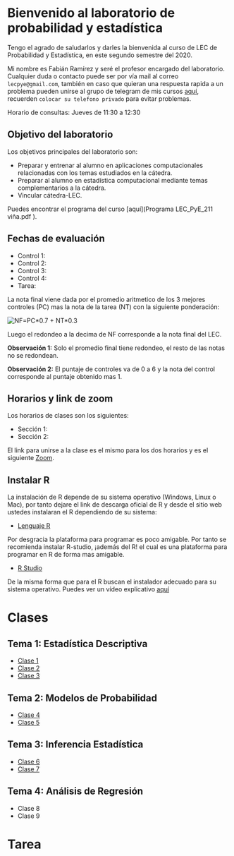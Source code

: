# Bienvenido al laboratorio de probabilidad y estadística

Tengo el agrado de saludarlos y darles la bienvenida al curso de LEC de Probabilidad y Estadística, en este segundo semestre del 2020. 

Mi nombre es Fabián Ramírez y seré el profesor encargado del laboratorio. Cualquier duda o contacto puede ser por vía mail al correo `lecpye@gmail.com`, también en caso que quieran una respuesta rapida a un problema pueden unirse al grupo de telegram de mis cursos [aquí](https://t.me/joinchat/ObaYLhsOqO1xnWNu_znthw), recuerden `colocar su telefono privado` para evitar problemas.

Horario de consultas: Jueves de 11:30 a 12:30

## Objetivo del laboratorio

Los objetivos principales del laboratorio son:
* Preparar y entrenar al alumno en aplicaciones computacionales relacionadas con los temas estudiados en la cátedra.
* Preparar al alumno en estadística computacional mediante temas complementarios a la cátedra.
* Vincular cátedra-LEC.

Puedes encontrar el programa del curso [aquí](Programa LEC_PyE_211 viña.pdf ).

## Fechas de evaluación

* Control 1:
* Control 2:
* Control 3:
* Control 4:
* Tarea:

La nota final viene dada por el promedio aritmetico de los 3 mejores controles (PC) mas la nota de la tarea (NT) con la siguiente ponderación:

<img src="https://latex.codecogs.com/gif.latex?NF=PC*0.7&space;&plus;&space;NT*0.3" title="NF=PC*0.7 + NT*0.3" align='center' />

Luego el redondeo a la decima de NF corresponde a la nota final del LEC.

**Observación 1:** Solo el promedio final tiene redondeo, el resto de las notas no se redondean.

**Observación 2:** El puntaje de controles va de 0 a 6 y la nota del control corresponde al puntaje obtenido mas 1. 

## Horarios y link de zoom
Los horarios de clases son los siguientes:
* Sección 1:
* Sección 2:

El link para unirse a la clase es el mismo para los dos horarios y es el siguiente [Zoom](https://reuna.zoom.us/my/fabimath?pwd=ME1UUHJLY2p0ZlZraW0xaENUaXcrUT09).

## Instalar R

La instalación de R depende de su sistema operativo (Windows, Linux o Mac), por tanto dejare el link de descarga oficial de R y desde el sitio web ustedes instalaran el R dependiendo de su sistema:

* [Lenguaje R](https://cran.dcc.uchile.cl/)

Por desgracia la plataforma para programar es poco amigable. Por tanto se recomienda instalar R-studio, ¡además del R! el cual es una plataforma para programar en R de forma mas amigable.

* [R Studio](https://rstudio.com/products/rstudio/download/)

De la misma forma que para el R buscan el instalador adecuado para su sistema operativo. Puedes ver un vídeo explicativo [aquí](R_video.mp4)

# Clases
## Tema 1: Estadística Descriptiva
* [Clase 1](https://github.com/Fabimath/LEC-PYE/blob/master/Clase_01.ipynb)
* [Clase 2](https://github.com/Fabimath/LEC-PYE/blob/master/Clase_02.ipynb)
* [Clase 3](https://github.com/Fabimath/LEC-PYE/blob/master/Clase_03.ipynb)
## Tema 2: Modelos de Probabilidad
* [Clase 4](https://github.com/Fabimath/LEC-PYE/blob/master/Clase_05.ipynb)
* [Clase 5](https://github.com/Fabimath/LEC-PYE/blob/master/Clase_05.ipynb)
## Tema 3: Inferencia Estadística
* [Clase 6](https://github.com/Fabimath/LEC-PYE/blob/master/Clase_06.ipynb)
* [Clase 7](https://github.com/Fabimath/LEC-PYE/blob/master/Clase_07.ipynb)
## Tema 4: Análisis de Regresión
* Clase 8
* Clase 9
# Tarea


